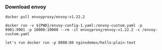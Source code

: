 ### Download envoy

	docker pull envoyproxy/envoy:v1.22.2

	docker run -v ${PWD}/envoy-config-1.yaml:/envoy-custom.yaml -p 9901:9901 -p 10000:10000 --rm -it envoyproxy/envoy:v1.22.2 -c /envoy-custom.yaml

	let's run docker run -p 8080:80 nginxdemos/hello:plain-text


